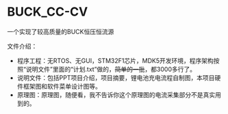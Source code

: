 # BUCK_CC-CV
 一个实现了较高质量的BUCK恒压恒流源

文件介绍：

- 程序工程：无RTOS、无GUI，STM32F1芯片，MDK5开发环境，程序架构按照“说明文件”里面的“计划.txt”做的，~~简单的一批~~，都3000多行了。
- 说明文件：包括PPT项目介绍，项目摘要，锂电池充电流程自制图，本项目硬件框架图和软件菜单设计图等。
- 原理图：原理图，随便看，我不告诉你这个原理图的电流采集部分不是真实用到的。